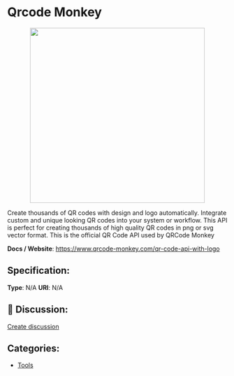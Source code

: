 # Qrcode Monkey
<p align="center">
    <img width="400" src="https://raw.githubusercontent.com/apis-list/apis-list/main/apis/qrcode-monkey/logo_256x256.png" />
</p>

Create thousands of QR codes with design and logo automatically. Integrate custom and unique looking QR codes into your system or workflow.  This API is perfect for creating thousands of high quality QR codes in png or svg vector format. This is the official QR Code API used by QRCode Monkey

**Docs / Website**: https://www.qrcode-monkey.com/qr-code-api-with-logo

## Specification:
**Type**:  N/A 
**URI**:  N/A 

## 💬 Discussion:
[Create discussion](https://github.com/apis-list/apis-list/discussions/new)

## Categories:
- [Tools](https://github.com/apis-list/apis-list#tools)



